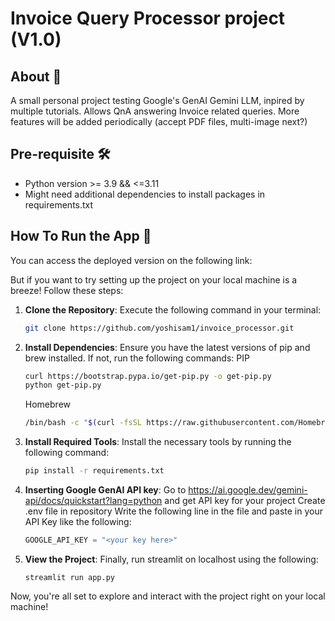 # Invoice Query Processor project (V1.0)
## About 🌟
A small personal project testing Google's GenAI Gemini LLM, inpired by multiple tutorials.
Allows QnA answering Invoice related queries.
More features will be added periodically (accept PDF files, multi-image next?)

## Pre-requisite 🛠️
+ Python version >= 3.9 && <=3.11
+ Might need additional dependencies to install packages in requirements.txt

## How To Run the App 🚀
You can access the deployed version on the following link:
<Not Yet Deployed>

But if you want to try setting up the project on your local machine is a breeze! Follow these steps:

1. **Clone the Repository**: 
Execute the following command in your terminal:
    ```bash
    git clone https://github.com/yoshisam1/invoice_processor.git
    ```

2. **Install Dependencies**:
Ensure you have the latest versions of pip and brew installed. If not, run the following commands:
    PIP
    ```bash
    curl https://bootstrap.pypa.io/get-pip.py -o get-pip.py
    python get-pip.py
    ```
    Homebrew
    ```bash
    /bin/bash -c "$(curl -fsSL https://raw.githubusercontent.com/Homebrew/install/master/install.sh)"
    ```

3. **Install Required Tools**:
Install the necessary tools by running the following command:
    ```bash
    pip install -r requirements.txt
    ```

4. **Inserting Google GenAI API key**:
Go to https://ai.google.dev/gemini-api/docs/quickstart?lang=python and get API key for your project
Create .env file in repository
Write the following line in the file and paste in your API Key like the following:
    ```python
    GOOGLE_API_KEY = "<your key here>"
    ```

4. **View the Project**:
Finally, run streamlit on localhost using the following:
    ```
    streamlit run app.py
    ```

Now, you're all set to explore and interact with the project right on your local machine!